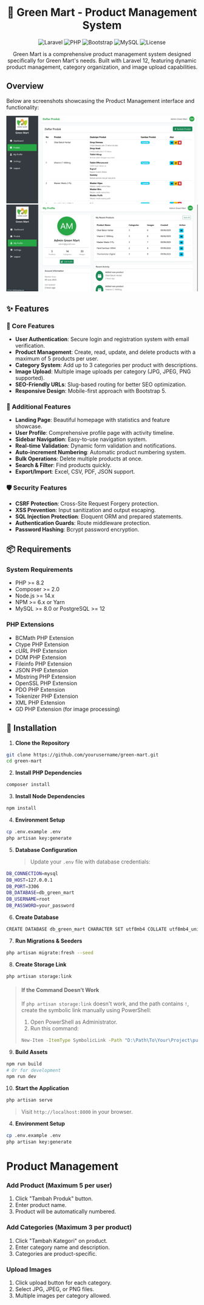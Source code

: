 <h1 align="center">
🍃 Green Mart - Product Management System
</h1>

<div align="center">

![Laravel](https://img.shields.io/badge/Framework-Laravel-FF2D20?style=for-the-badge&logo=laravel&logoColor=white)
![PHP](https://img.shields.io/badge/Language-PHP-777BB3?style=for-the-badge&logo=php&logoColor=white)
![Bootstrap](https://img.shields.io/badge/Framework-Bootstrap-563D7C?style=for-the-badge&logo=bootstrap&logoColor=white)
![MySQL](https://img.shields.io/badge/Database-MySQL-4479A1?style=for-the-badge&logo=mysql&logoColor=white)
![License](https://img.shields.io/badge/License-MIT-green?style=for-the-badge&logo=opensource&logoColor=white)

</div>

<p align="center">
Green Mart is a comprehensive product management system designed specifically for Green Mart's needs. Built with Laravel 12, featuring dynamic product management, category organization, and image upload capabilities.

</p>

## Overview

Below are screenshots showcasing the Product Management interface and functionality:

![Product Management Overview 1](public/images/product.webp)
![Product Management Overview 2](public/images/profile.webp)

## ✨ Features

### 🎯 Core Features

-   **User Authentication**: Secure login and registration system with email verification.
-   **Product Management**: Create, read, update, and delete products with a maximum of 5 products per user.
-   **Category System**: Add up to 3 categories per product with descriptions.
-   **Image Upload**: Multiple image uploads per category (JPG, JPEG, PNG supported).
-   **SEO-Friendly URLs**: Slug-based routing for better SEO optimization.
-   **Responsive Design**: Mobile-first approach with Bootstrap 5.

### 🚀 Additional Features

-   **Landing Page**: Beautiful homepage with statistics and feature showcase.
-   **User Profile**: Comprehensive profile page with activity timeline.
-   **Sidebar Navigation**: Easy-to-use navigation system.
-   **Real-time Validation**: Dynamic form validation and notifications.
-   **Auto-increment Numbering**: Automatic product numbering system.
-   **Bulk Operations**: Delete multiple products at once.
-   **Search & Filter**: Find products quickly.
-   **Export/Import**: Excel, CSV, PDF, JSON support.

### 🛡️ Security Features

-   **CSRF Protection**: Cross-Site Request Forgery protection.
-   **XSS Prevention**: Input sanitization and output escaping.
-   **SQL Injection Protection**: Eloquent ORM and prepared statements.
-   **Authentication Guards**: Route middleware protection.
-   **Password Hashing**: Bcrypt password encryption.

## 📦 Requirements

### System Requirements

-   PHP >= 8.2
-   Composer >= 2.0
-   Node.js >= 14.x
-   NPM >= 6.x or Yarn
-   MySQL >= 8.0 or PostgreSQL >= 12

### PHP Extensions

-   BCMath PHP Extension
-   Ctype PHP Extension
-   cURL PHP Extension
-   DOM PHP Extension
-   Fileinfo PHP Extension
-   JSON PHP Extension
-   Mbstring PHP Extension
-   OpenSSL PHP Extension
-   PDO PHP Extension
-   Tokenizer PHP Extension
-   XML PHP Extension
-   GD PHP Extension (for image processing)

## 🔧 Installation

1. **Clone the Repository**

```bash
git clone https://github.com/yourusername/green-mart.git
cd green-mart
```

2. **Install PHP Dependencies**

```bash
composer install
```

3. **Install Node Dependencies**

```bash
npm install
```

4. **Environment Setup**

```bash
cp .env.example .env
php artisan key:generate
```

5. **Database Configuration**
    > Update your `.env` file with database credentials:

```bash
DB_CONNECTION=mysql
DB_HOST=127.0.0.1
DB_PORT=3306
DB_DATABASE=db_green_mart
DB_USERNAME=root
DB_PASSWORD=your_password
```

6. **Create Database**

```bash
CREATE DATABASE db_green_mart CHARACTER SET utf8mb4 COLLATE utf8mb4_unicode_ci;
```

7. **Run Migrations & Seeders**

```bash
php artisan migrate:fresh --seed
```

8. **Create Storage Link**

```bash
php artisan storage:link
```

> #### If the Command Doesn’t Work
>
> If `php artisan storage:link` doesn't work, and the path contains `!`, create the symbolic link manually using PowerShell:
>
> 1. Open PowerShell as Administrator.
> 2. Run this command:
>
> ```bash
> New-Item -ItemType SymbolicLink -Path "D:\Path\To\Your\Project\public\storage" -Target "D:\Path\To\Your\Project\storage\app\public"
> ```

9. **Build Assets**

```bash
npm run build
# Or for development
npm run dev
```

10. **Start the Application**

```bash
php artisan serve
```

> Visit `http://localhost:8000` in your browser.

4. **Environment Setup**

```bash
cp .env.example .env
php artisan key:generate
```

# Product Management

### Add Product (Maximum 5 per user)

1. Click "Tambah Produk" button.
2. Enter product name.
3. Product will be automatically numbered.

### Add Categories (Maximum 3 per product)

1. Click "Tambah Kategori" on product.
2. Enter category name and description.
3. Categories are product-specific.

### Upload Images

1. Click upload button for each category.
2. Select JPG, JPEG, or PNG files.
3. Multiple images per category allowed.
